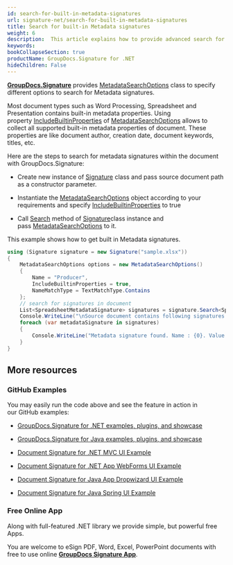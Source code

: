 ```yaml
---
id: search-for-built-in-metadata-signatures
url: signature-net/search-for-built-in-metadata-signatures
title: Search for built-in Metadata signatures
weight: 6
description:  This article explains how to provide advanced search for metadata electronic signatures with GroupDocs.Signature API.
keywords: 
bookCollapseSection: true
productName: GroupDocs.Signature for .NET
hideChildren: False
---
```

[**GroupDocs.Signature**](https://products.groupdocs.com/signature/net) provides [MetadataSearchOptions](https://apireference.groupdocs.com/net/signature/groupdocs.signature.options/metadatasearchoptions) class to specify different options to search for Metadata signatures.

Most document types such as Word Processing, Spreadsheet and Presentation contains built-in metadata properties. Using property [IncludeBuiltinProperties](https://apireference.groupdocs.com/net/signature/groupdocs.signature.options/metadatasearchoptions/properties/includebuiltinproperties) of [MetadataSearchOptions](https://apireference.groupdocs.com/net/signature/groupdocs.signature.options/metadatasearchoptions) allows to collect all supported built-in metadata properties of document. These properties are like document author, creation date, document keywords, titles, etc.

Here are the steps to search for metadata signatures within the document with GroupDocs.Signature:

*   Create new instance of [Signature](https://apireference.groupdocs.com/net/signature/groupdocs.signature/signature) class and pass source document path as a constructor parameter.
    
*   Instantiate the [MetadataSearchOptions](https://apireference.groupdocs.com/net/signature/groupdocs.signature.options/metadatasearchoptions) object according to your requirements and specify [IncludeBuiltinProperties](https://apireference.groupdocs.com/net/signature/groupdocs.signature.options/metadatasearchoptions/properties/includebuiltinproperties) to true  
    
*   Call [Search](https://apireference.groupdocs.com/net/signature/groupdocs.signature/signature/methods/search/_1) method of [Signature](https://apireference.groupdocs.com/net/signature/groupdocs.signature/signature)class instance and pass [MetadataSearchOptions](https://apireference.groupdocs.com/net/signature/groupdocs.signature.options/metadatasearchoptions) to it.   
      
    

This example shows how to get built in Metadata signatures.

```csharp
using (Signature signature = new Signature("sample.xlsx"))
{
    MetadataSearchOptions options = new MetadataSearchOptions()
    {
        Name = "Producer",
        IncludeBuiltinProperties = true,
        NameMatchType = TextMatchType.Contains
    };
    // search for signatures in document
    List<SpreadsheetMetadataSignature> signatures = signature.Search<SpreadsheetMetadataSignature>(options);
    Console.WriteLine("\nSource document contains following signatures.");
    foreach (var metadataSignature in signatures)
    {
        Console.WriteLine("Metadata signature found. Name : {0}. Value: {1}", metadataSignature.Name, metadataSignature.Value);
    }
}
```

## More resources

### GitHub Examples 

You may easily run the code above and see the feature in action in our GitHub examples:

*   [GroupDocs.Signature for .NET examples, plugins, and showcase](https://github.com/groupdocs-signature/GroupDocs.Signature-for-.NET)
    
*   [GroupDocs.Signature for Java examples, plugins, and showcase](https://github.com/groupdocs-signature/GroupDocs.Signature-for-Java)
    
*   [Document Signature for .NET MVC UI Example](https://github.com/groupdocs-signature/GroupDocs.Signature-for-.NET-MVC) 
    
*   [Document Signature for .NET App WebForms UI Example](https://github.com/groupdocs-signature/GroupDocs.Signature-for-.NET-WebForms)
    
*   [Document Signature for Java App Dropwizard UI Example](https://github.com/groupdocs-signature/GroupDocs.Signature-for-Java-Dropwizard)
    
*   [Document Signature for Java Spring UI Example](https://github.com/groupdocs-signature/GroupDocs.Signature-for-Java-Spring)
    

### Free Online App 

Along with full-featured .NET library we provide simple, but powerful free Apps.

You are welcome to eSign PDF, Word, Excel, PowerPoint documents with free to use online **[GroupDocs Signature App](https://products.groupdocs.app/signature)**.
